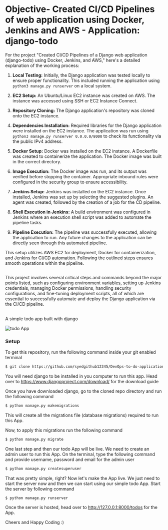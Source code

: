 # Objective- Created CI/CD Pipelines of web application using Docker, Jenkins and AWS - Application: django-todo

For the project "Created CI/CD Pipelines of a Django web application (django-todo) using Docker, Jenkins, and AWS," here's a detailed explanation of the working process:

1. **Local Testing:** Initially, the Django application was tested locally to ensure proper functionality. This included running the application using `python3 manage.py runserver` on a local system.

2. **EC2 Setup:** An Ubuntu/Linux EC2 instance was created on AWS. The instance was accessed using SSH or EC2 Instance Connect.

3. **Repository Cloning:** The Django application's repository was cloned onto the EC2 instance.

4. **Dependencies Installation:** Required libraries for the Django application were installed on the EC2 instance. The application was run using `python3 manage.py runserver 0.0.0.0/8000` to check its functionality via the public IPv4 address.

5. **Docker Setup:** Docker was installed on the EC2 instance. A Dockerfile was created to containerize the application. The Docker image was built in the correct directory.

6. **Image Execution:** The Docker image was run, and its output was verified before stopping the container. Appropriate inbound rules were configured in the security group to ensure accessibility.

7. **Jenkins Setup:** Jenkins was installed on the EC2 instance. Once installed, Jenkins was set up by selecting the suggested plugins. An agent was created, followed by the creation of a job for the CD pipeline.

8. **Shell Execution in Jenkins:** A build environment was configured in Jenkins where an execution shell script was added to automate the pipeline tasks.

9. **Pipeline Execution:** The pipeline was successfully executed, allowing the application to run. Any future changes to the application can be directly seen through this automated pipeline.

This setup utilizes AWS EC2 for deployment, Docker for containerization, and Jenkins for CI/CD automation. Following the outlined steps ensures smooth operations within the pipeline.
##
This project involves several critical steps and commands beyond the major points listed, such as configuring environment variables, setting up Jenkins credentials, managing Docker permissions, handling security configurations, and fine-tuning deployment scripts, all of which are essential to successfully automate and deploy the Django application via the CI/CD pipeline.
##

A simple todo app built with django

![todo App](https://raw.githubusercontent.com/shreys7/django-todo/develop/staticfiles/todoApp.png)

### Setup

To get this repository, run the following command inside your git enabled terminal

```bash
$ git clone https://github.com/syedgithub12345/DevOps-to-do-application.git
```

You will need django to be installed in you computer to run this app. Head over to https://www.djangoproject.com/download/ for the download guide

Once you have downloaded django, go to the cloned repo directory and run the following command

```bash
$ python manage.py makemigrations
```

This will create all the migrations file (database migrations) required to run this App.

Now, to apply this migrations run the following command

```bash
$ python manage.py migrate
```

One last step and then our todo App will be live. We need to create an admin user to run this App. On the terminal, type the following command and provide username, password and email for the admin user

```bash
$ python manage.py createsuperuser
```

That was pretty simple, right? Now let's make the App live. We just need to start the server now and then we can start using our simple todo App. Start the server by following command

```bash
$ python manage.py runserver
```

Once the server is hosted, head over to http://127.0.0.1:8000/todos for the App.

Cheers and Happy Coding :)
